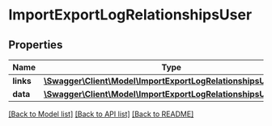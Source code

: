 # ImportExportLogRelationshipsUser

## Properties
Name | Type | Description | Notes
------------ | ------------- | ------------- | -------------
**links** | [**\Swagger\Client\Model\ImportExportLogRelationshipsUserLinks**](ImportExportLogRelationshipsUserLinks.md) |  | [optional] 
**data** | [**\Swagger\Client\Model\ImportExportLogRelationshipsUserData**](ImportExportLogRelationshipsUserData.md) |  | [optional] 

[[Back to Model list]](../../README.md#documentation-for-models) [[Back to API list]](../../README.md#documentation-for-api-endpoints) [[Back to README]](../../README.md)

